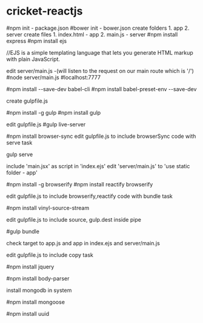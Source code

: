 # cricket-reactjs
#npm init - package.json
#bower init - bower.json
create folders
	1. app
	2. server
create files
	1. index.html - app
	2. main.js - server
#npm install express
#npm install ejs

//EJS is a simple templating language that lets you generate HTML markup with plain JavaScript.
 
edit server/main.js -(will listen to the request on our main route which is '/')
#node server/main.js
#localhost:7777

#npm install --save-dev babel-cli
#npm install babel-preset-env --save-dev

create gulpfile.js

#npm install -g gulp
#npm install gulp

edit gulpfile.js
#gulp live-server

#npm install browser-sync
edit gulpfile.js to include browserSync code with serve task

gulp serve

include 'main.jsx' as script in 'index.ejs' 
edit 'server/main.js' to 'use static folder - app'

#npm install -g browserify
#npm install reactify browserify

edit gulpfile.js to include browserify,reactify code with bundle task

#npm install vinyl-source-stream

edit gulpfile.js to include source, gulp.dest inside pipe

#gulp bundle

check target to app.js and app in index.ejs and server/main.js

edit gulpfile.js to include copy task

#npm install jquery

#npm install body-parser

install mongodb in system

#npm install mongoose

#npm install uuid



